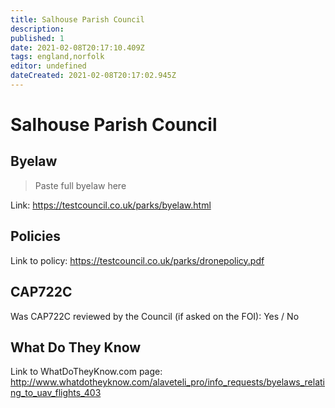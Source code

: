 ```yaml
---
title: Salhouse Parish Council
description:
published: 1
date: 2021-02-08T20:17:10.409Z
tags: england,norfolk
editor: undefined
dateCreated: 2021-02-08T20:17:02.945Z
---
```


# Salhouse Parish Council


## Byelaw
> Paste full byelaw here

Link:
https://testcouncil.co.uk/parks/byelaw.html

## Policies
Link to policy:
https://testcouncil.co.uk/parks/dronepolicy.pdf

## CAP722C

Was CAP722C reviewed by the Council (if asked on the FOI): Yes / No

## What Do They Know

Link to WhatDoTheyKnow.com page:
http://www.whatdotheyknow.com/alaveteli_pro/info_requests/byelaws_relating_to_uav_flights_403

